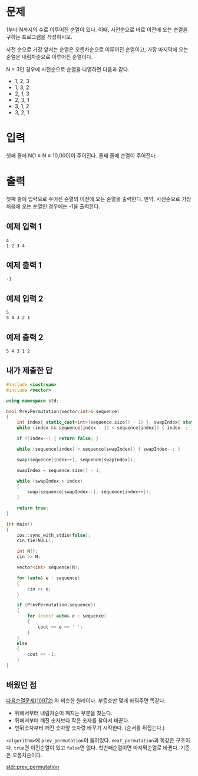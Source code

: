 문제
===============
1부터 N까지의 수로 이루어진 순열이 있다. 이때, 사전순으로 바로 이전에 오는 순열을 구하는 프로그램을 작성하시오.

사전 순으로 가장 앞서는 순열은 오름차순으로 이루어진 순열이고, 가장 마지막에 오는 순열은 내림차순으로 이루어진 순열이다.

N = 3인 경우에 사전순으로 순열을 나열하면 다음과 같다.

- 1, 2, 3
- 1, 3, 2
- 2, 1, 3
- 2, 3, 1
- 3, 1, 2
- 3, 2, 1

입력
=============
첫째 줄에 N(1 ≤ N ≤ 10,000)이 주어진다. 둘째 줄에 순열이 주어진다.

출력
=============
첫째 줄에 입력으로 주어진 순열의 이전에 오는 순열을 출력한다. 만약, 사전순으로 가장 처음에 오는 순열인 경우에는 -1을 출력한다.

예제 입력 1 
-------------
```
4
1 2 3 4
```
예제 출력 1 
--------
```
-1
```
예제 입력 2 
--------
```
5
5 4 3 2 1
```
예제 출력 2 
----------
```
5 4 3 1 2
```

내가 제출한 답
-------------
```cpp
#include <iostream>
#include <vector>

using namespace std;

bool PrevPermutation(vector<int>& sequence)
{
	int index{ static_cast<int>(sequence.size() - 1) }, swapIndex{ static_cast<int>(sequence.size() - 1) };
	while (index && sequence[index - 1] < sequence[index]) { index--; }

	if (!index--) { return false; }

	while (sequence[index] < sequence[swapIndex]) { swapIndex--; }

	swap(sequence[index++], sequence[swapIndex]);

	swapIndex = sequence.size() - 1;

	while (swapIndex > index)
	{
		swap(sequence[swapIndex--], sequence[index++]);
	}

	return true;
}

int main()
{
	ios::sync_with_stdio(false);
	cin.tie(NULL);

	int N{};
	cin >> N;

	vector<int> sequence(N);

	for (auto& e : sequence)
	{
		cin >> e;
	}

	if (PrevPermutation(sequence))
	{
		for (const auto& e : sequence)
		{
			cout << e << ' ';
		}
	}
	else
	{
		cout << -1;
	}
}
```

배웠던 점
--------------

[다음순열문제(10972)](https://github.com/yoru4890/coding_test/blob/main/baekjoon/algorithm_fundamentals_2/10972.md) 와 비슷한 원리이다. 부등호만 몇개 바꿔주면 똑같다.

- 뒤에서부터 내림차순이 깨지는 부분을 찾는다.
- 뒤에서부터 깨진 숫자보다 작은 숫자를 찾아서 바꾼다.
- 맨뒤숫자부터 깨진 숫자앞 숫자랑 바꾸기 시작한다. (순서를 뒤집는다.)

`<algorithm>`에 `prev_permutation`이 들어있다. `next_permutation`과 똑같은 구조이다. `true`면 이전순열이 있고 `false`면 없다. 첫번째순열이면 마지막순열로 바뀐다. 기준은 오름차순이다.

[std::prev_permutation](https://en.cppreference.com/w/cpp/algorithm/prev_permutation)
